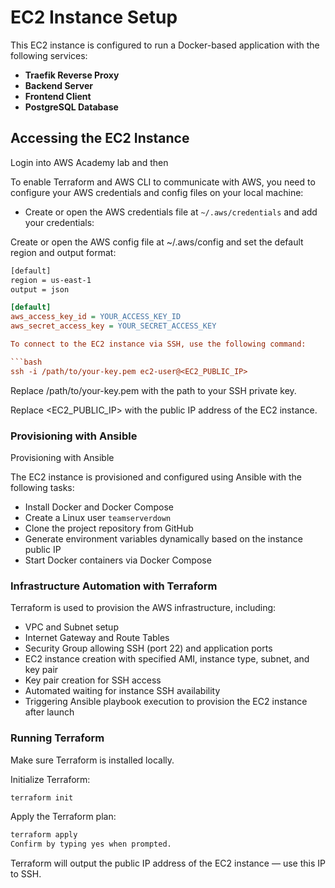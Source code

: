 # EC2 Instance Setup

This EC2 instance is configured to run a Docker-based application with the following services:

- **Traefik Reverse Proxy**
- **Backend Server**
- **Frontend Client**
- **PostgreSQL Database**

## Accessing the EC2 Instance

Login into AWS Academy lab and then 


To enable Terraform and AWS CLI to communicate with AWS, you need to configure your AWS credentials and config files on your local machine:

- Create or open the AWS credentials file at `~/.aws/credentials` and add your credentials:

Create or open the AWS config file at ~/.aws/config and set the default region and output format:

```bash
[default]
region = us-east-1
output = json


```


```ini
[default]
aws_access_key_id = YOUR_ACCESS_KEY_ID
aws_secret_access_key = YOUR_SECRET_ACCESS_KEY

To connect to the EC2 instance via SSH, use the following command:

```bash
ssh -i /path/to/your-key.pem ec2-user@<EC2_PUBLIC_IP>

```


Replace /path/to/your-key.pem with the path to your SSH private key.

Replace <EC2_PUBLIC_IP> with the public IP address of the EC2 instance.


### Provisioning with Ansible 
Provisioning with Ansible

The EC2 instance is provisioned and configured using Ansible with the following tasks:

- Install Docker and Docker Compose
- Create a Linux user `teamserverdown`
- Clone the project repository from GitHub
- Generate environment variables dynamically based on the instance public IP
- Start Docker containers via Docker Compose


### Infrastructure Automation with Terraform
Terraform is used to provision the AWS infrastructure, including:

- VPC and Subnet setup
- Internet Gateway and Route Tables
- Security Group allowing SSH (port 22) and application ports
- EC2 instance creation with specified AMI, instance type, subnet, and key pair
- Key pair creation for SSH access
- Automated waiting for instance SSH availability
- Triggering Ansible playbook execution to provision the EC2 instance after launch


### Running Terraform
Make sure Terraform is installed locally.

Initialize Terraform:

```bash
terraform init

```

Apply the Terraform plan:

```bash
terraform apply
Confirm by typing yes when prompted.
```

Terraform will output the public IP address of the EC2 instance — use this IP to SSH.





